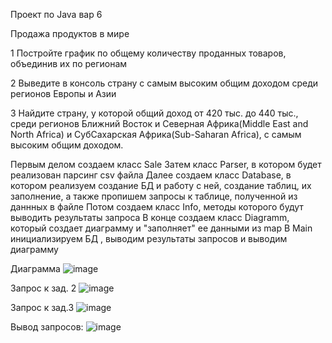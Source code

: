 Проект по Java вар 6

Продажа продуктов в мире

1 Постройте график по общему количеству проданных товаров,
объединив их по регионам

2 Выведите в консоль страну с самым высоким 
общим доходом среди регионов Европы и Азии

3 Найдите страну, у которой общий доход от 420 тыс. до 440 тыс.,
среди регионов Ближний Восток и Северная Африка(Middle East and North Africa)
и СубСахарская Африка(Sub-Saharan Africa), с самым высоким общим доходом.


Первым делом создаем класс Sale
Затем класс Parser, в котором будет реализован парсинг csv файла
Далее создаем класс Database, в котором реализуем создание БД и работу с ней, создание таблиц, их заполнение, а также пропишем запросы к таблице, полученной из даннных в файле
Потом создаем класс Info, методы которого будут выводить результаты запроса
В конце создаем класс Diagramm, который создает диаграмму и "заполняет" ее данными из map
В Main инициализируем БД , выводим результаты запросов и выводим диаграмму

Диаграмма
![image](https://github.com/user-attachments/assets/949ce919-ffb1-434c-8a79-efd3548e3ac1)

Запрос к зад. 2
![image](https://github.com/user-attachments/assets/9bca5b52-3894-4431-a021-478a27bf1b01)

Запрос к зад.3
![image](https://github.com/user-attachments/assets/1e6eb507-e81c-4055-acd9-9527bd4e40c3)



Вывод запросов:
![image](https://github.com/user-attachments/assets/5f530863-6708-4b6f-b9f4-edd30a612826)







